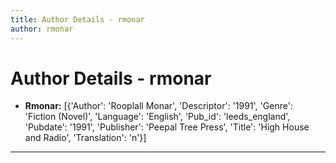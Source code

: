 ```yaml
---
title: Author Details - rmonar
author: rmonar
---
```


# Author Details - rmonar

<ul>
    <li><strong>Rmonar:</strong> [{'Author': 'Rooplall Monar', 'Descriptor': '1991', 'Genre': 'Fiction (Novel)', 'Language': 'English', 'Pub_id': 'leeds_england', 'Pubdate': '1991', 'Publisher': 'Peepal Tree Press', 'Title': 'High House and Radio', 'Translation': 'n'}]</li>
</ul>
<hr>